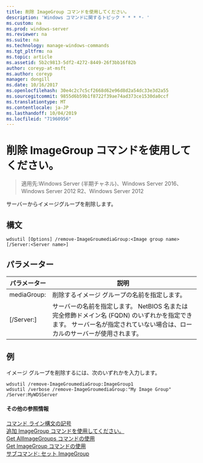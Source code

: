 ```yaml
---
title: 削除 ImageGroup コマンドを使用してください。
description: 'Windows コマンドに関するトピック * * * *- '
ms.custom: na
ms.prod: windows-server
ms.reviewer: na
ms.suite: na
ms.technology: manage-windows-commands
ms.tgt_pltfrm: na
ms.topic: article
ms.assetid: 5b2c9813-5df2-4272-8449-26f3bb16f82b
author: coreyp-at-msft
ms.author: coreyp
manager: dongill
ms.date: 10/16/2017
ms.openlocfilehash: 30e4c2c7c5cf2668d62e96d8d2a54dc33e3d2a55
ms.sourcegitcommit: 9855d6b59b1f8722f39ae74ad373ce1530da0ccf
ms.translationtype: MT
ms.contentlocale: ja-JP
ms.lasthandoff: 10/04/2019
ms.locfileid: "71960956"
---
```

# <a name="using-the-remove-imagegroup-command"></a>削除 ImageGroup コマンドを使用してください。

>適用先:Windows Server (半期チャネル)、Windows Server 2016、Windows Server 2012 R2、Windows Server 2012

サーバーからイメージグループを削除します。
## <a name="syntax"></a>構文
```
wdsutil [Options] /remove-ImageGroumediaGroup:<Image group name> [/Server:<Server name>]
```
## <a name="parameters"></a>パラメーター
|パラメーター|説明|
|-------|--------|
mediaGroup: <Image group name>|削除するイメージ グループの名前を指定します。|
|[/Server:<Server name>]|サーバーの名前を指定します。 NetBIOS 名または完全修飾ドメイン名 (FQDN) のいずれかを指定できます。 サーバー名が指定されていない場合は、ローカルのサーバーが使用されます。|
## <a name="BKMK_examples"></a>例
イメージ グループを削除するには、次のいずれかを入力します。
```
wdsutil /remove-ImageGroumediaGroup:ImageGroup1
wdsutil /verbose /remove-ImageGroumediaGroup:"My Image Group" /Server:MyWDSServer 
```
#### <a name="additional-references"></a>その他の参照情報
[コマンド ライン構文の記号](command-line-syntax-key.md)  
[追加 ImageGroup コマンドを使用してください。](using-the-add-imagegroup-command.md)  
[Get AllImageGroups コマンドの使用](using-the-get-allimagegroups-command.md)  
[Get ImageGroup コマンドの使用](using-the-get-imagegroup-command.md)  
[サブコマンド: セット ImageGroup](subcommand-set-imagegroup.md)  
